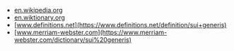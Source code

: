 * [en.wikipedia.org](https://en.wikipedia.org/wiki/Sui_generis)
* [en.wiktionary.org](https://en.wiktionary.org/wiki/sui_generis)
* [www.definitions.net](https://www.definitions.net/definition/sui+generis)
* [www.merriam-webster.com](https://www.merriam-webster.com/dictionary/sui%20generis)
